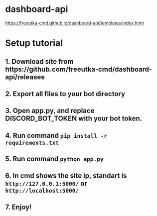 # dashboard-api
https://freeutka-cmd.github.io/dashboard-api/templates/index.html

<div class="container">
            <h1 class="mt-5">Setup tutorial</h1>
            <h2>1. Download site from https://github.com/freeutka-cmd/dashboard-api/releases</h2>
            <h2>2. Export all files to your bot directory</h2>
            <h2>3. Open app.py, and replace DISCORD_BOT_TOKEN with your bot token.</h2>
            <h2>4. Run command <code>pip install -r requirements.txt</code></h2>
            <h2>5. Run command <code>python app.py</code></h2>
            <h2>6. In cmd shows the site ip, standart is <code>http://127.0.0.1:5000/</code> or <code>http://localhost:5000/</code></h2>
            <h2>7. Enjoy!</h2>
</div> 
